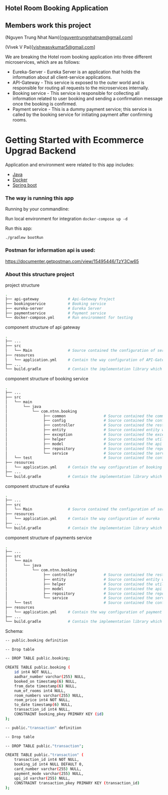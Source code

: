 ## Hotel Room Booking Application

## Members work this project

(Nguyen Trung Nhat Nam)[nguyentrungnhatnam@gmail.com]

(Vivek V Pai)[vishwasvkumar5@gmail.com]

We are breaking the Hotel room booking application into three different microservices, which are as follows:

* Eureka-Server - Eureka Server is an application that holds the information about all client-service applications.
* API-Gateway - This service is exposed to the outer world and is responsible for routing all requests to the microservices internally.
* Booking service - This service is responsible for collecting all information related to user booking and sending a confirmation message once the booking is confirmed.
* Payment service - This is a dummy payment service; this service is called by the booking service for initiating payment after confirming rooms.

# Getting Started with Ecommerce Upgrad Backend

Application and environment were related to this app includes:
- [Java](https://www.oracle.com/cis/java/technologies/downloads/#java20)
- [Docker](https://www.docker.com/)
- [Spring boot](https://spring.io/)

### The way is running this app

Running by your commandline:

Run local environment for integration
`docker-compose up -d`

Run this app:

`./gradlew bootRun`

### Postman for information api is used:

https://documenter.getpostman.com/view/15495446/TzY3Cw65

### About this structure project

project structure

``` bash
.
├── api-gateway             # Api-Gateway Project
├── bookingservice          # Booking service
├── eureka-server           # Eureka Server
├── paymentservice          # Payment service 
└── docker-compose.yml      # Run environment for testing
```
component structure of api gateway

``` bash
.
├── ...                  
├── src
│   └── Main                # Source contained the configuration of service gatewayapi
├── resources
│   └── application.yml     # Contain the way configuration of API-Gateway           
├── ...               
└── build.gradle            # Contain the implementation library which is used.

```

component structure of booking service

``` bash
.
├── ...                  
├── src
│   └── main               
│       └── java                            
│           └── com.ntnn.booking            
│                ├── common                 # Source contained the common utilies are using on this project
│                ├── config                 # Source contained the configuration of this project
│                ├── controller             # Source contained the rest api
│                ├── entity                 # Source contained entity which is DTO
│                ├── exception              # Source contained the exception of this project
│                ├── helper                 # Source contained the utilies are using on this project
│                ├── model                  # Source contained the api response to backend
│                ├── repository             # Source contained the repository which mapped with JPA
│                └── service                # Source contained the service booking
│   └── test                                # Source contained the configuration of service gatewayapi
├── resources
│   └── application.yml     # Contain the way configuration of booking service          
├── ...               
└── build.gradle            # Contain the implementation library which is used.

```

component structure of eureka

``` bash
.
├── ...                  
├── src
│   └── Main                # Source contained the configuration of service eureka
├── resources
│   └── application.yml     # Contain the way configuration of eureka    
├── ...               
└── build.gradle            # Contain the implementation library which is used.

```

component structure of payments service

``` bash
.
├── ...                  
├── src
│   └── main               
│       └── java                            
│           └── com.ntnn.booking        
│                ├── controller             # Source contained the rest api
│                ├── entity                 # Source contained entity which is DTO
│                ├── helper                 # Source contained the utilies are using on this project
│                ├── model                  # Source contained the api response to backend
│                ├── repository             # Source contained the repository which mapped with JPA
│                └── service                # Source contained the service booking
│   └── test                                # Source contained the configuration of service gatewayapi
├── resources
│   └── application.yml     # Contain the way configuration of payment service           
├── ...               
└── build.gradle            # Contain the implementation library which is used.

```

Schema:

``` bash
-- public.booking definition

-- Drop table

-- DROP TABLE public.booking;

CREATE TABLE public.booking (
	id int4 NOT NULL,
	aadhar_number varchar(255) NULL,
	booked_on timestamp(6) NULL,
	from_date timestamp(6) NULL,
	num_of_rooms int4 NULL,
	room_numbers varchar(255) NULL,
	room_price int4 NOT NULL,
	to_date timestamp(6) NULL,
	transaction_id int4 NULL,
	CONSTRAINT booking_pkey PRIMARY KEY (id)
);

-- public."transaction" definition

-- Drop table

-- DROP TABLE public."transaction";

CREATE TABLE public."transaction" (
	transaction_id int4 NOT NULL,
	booking_id int4 NULL DEFAULT 0,
	card_number varchar(255) NULL,
	payment_mode varchar(255) NULL,
	upi_id varchar(255) NULL,
	CONSTRAINT transaction_pkey PRIMARY KEY (transaction_id)
);

```